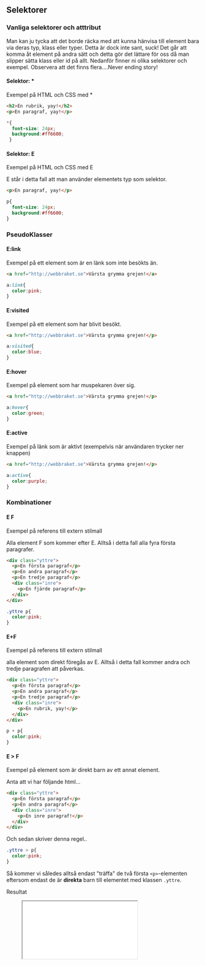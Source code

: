 ## Selektorer

### Vanliga selektorer och atttribut

Man kan ju tycka att det borde räcka med att kunna hänvisa till element bara via deras typ, klass eller typer. Detta är dock inte sant, suck! Det går att komma åt element på andra sätt och detta gör det lättare för oss då man slipper sätta klass eller id på allt. Nedanför finner ni olika selektorer och exempel. Observera att det finns flera....Never ending story!

#### Selektor: \*

Exempel på HTML och CSS med \*

```html
<h2>En rubrik, yay!</h2>
<p>En paragraf, yay!</p>
```
```css
*{
  font-size: 24px;
  background:#ff6600;
 }
```
#### Selektor: E

Exempel på HTML och CSS med E

E står i detta fall att man använder elementets typ som selektor.

```html
<p>En paragraf, yay!</p>
```
```css
p{
  font-size: 24px;
  background:#ff6600;
}
```

### PseudoKlasser

#### E:link

Exempel på ett element som är en länk som inte besökts än.

```html
<a href="http://webbraket.se">Värsta grymma grejen!</a>
```
```css
a:link{
  color:pink;
}
```

#### E:visited

Exempel på ett element som har blivit besökt.

```html
<a href="http://webbraket.se">Värsta grymma grejen!</p>
```
```css
a:visited{
  color:blue;
}
```

#### E:hover

Exempel på element som har muspekaren över sig.

```html
<a href="http://webbraket.se">Värsta grymma grejen!</p>
```
```css
a:hover{
  color:green;
}
```

#### E:active

Exempel på länk som är aktivt (exempelvis när användaren trycker ner knappen)

```html
<a href="http://webbraket.se">Värsta grymma grejen!</p>
```
```css
a:active{
  color:purple;
}
```

### Kombinationer

#### E F

Exempel på referens till extern stilmall

Alla element F som kommer efter E. Alltså i detta fall alla fyra första paragrafer.

```html
<div class="yttre">
  <p>En första paragraf</p>
  <p>En andra paragraf</p>
  <p>En tredje paragraf</p>
  <div class="inre">
    <p>En fjärde paragraf</p>
  </div>
</div>
```
```css
.yttre p{
  color:pink;
}
```

#### E+F

Exempel på referens till extern stilmall

alla element som direkt föregås av E. Alltså i detta fall kommer andra och tredje paragrafen att påverkas.

```html
<div class="yttre">
  <p>En första paragraf</p>
  <p>En andra paragraf</p>
  <p>En tredje paragraf</p>
  <div class="inre">
    <p>En rubrik, yay!</p>
  </div>
</div>
```
```css
p + p{
  color:pink;
}
```

#### E \> F

Exempel på element som är direkt barn av ett annat element.

Anta att vi har följande html...

```html
<div class="yttre">
  <p>En första paragraf</p>
  <p>En andra paragraf</p>
  <div class="inre">
    <p>En inre paragraf!</p>
  </div>
</div>
```

Och sedan skriver denna regel..

```css
.yttre > p{
  color:pink;
}
```

Så kommer vi således alltså endast "träffa" de två första `<p>`-elementen eftersom endast de är **direkta** barn till elementet med klassen `.yttre`.

Resultat

<figure class="example">
  <iframe src="examples/css-selectors"></iframe>
</figure>
